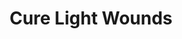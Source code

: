 ---
title: "Cure Light Wounds"

spell:
  schools:
    - name:        "Conjuration"
      subschools:  ["Healing"]
      descriptors: []
  classes:
    - name:  "Bard"
      abbr:  "Brd"
      level: 1
    - name:  "Cleric"
      abbr:  "Clr"
      level: 1
    - name:  "Druid"
      abbr:  "Drd"
      level: 1
    - name:  "Paladin"
      abbr:  "Pal"
      level: 1
    - name:  "Ranger"
      abbr:  "Rgr"
      level: 2
  domains:
    - name:  "Healing"
      abbr:  "Healing"
      level: 1
  components:         [V, S]
  castingTime:        "1 standard action"
  range:              "Touch"
  target:             "Creature touched"
  duration:           "Instantaneous"
  savingThrow:        "Will half (harmless); see text"
  spellResistance:    "Yes (harmless); see text"
  description:        |
    When laying your hand upon a living creature, you channel positive energy that cures {% die_roll 1 8 0 %} points of damage +1 point per caster level (maximum +5).

    Since undead are powered by negative energy, this spell deals damage to them instead of curing their wounds. An undead creature can apply spell resistance, and can attempt a Will save to take half damage.
---